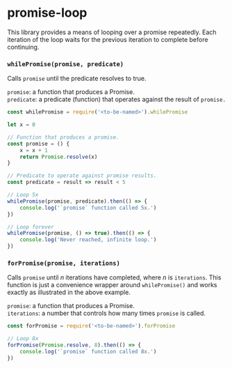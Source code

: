 promise-loop
============

This library provides a means of looping over a promise repeatedly. Each
iteration of the loop waits for the previous iteration to complete before
continuing.

### `whilePromise(promise, predicate)`
Calls `promise` until the predicate resolves to true.

`promise`: a function that produces a Promise.  
`predicate`: a predicate (function) that operates against the result of `promise.`

```js
const whilePromise = require('<to-be-named>').whilePromise

let x = 0

// Function that produces a promise.
const promise = () {
	x = x + 1
	return Promise.resolve(x)
}

// Predicate to operate against promise results.
const predicate = result => result < 5

// Loop 5x
whilePromise(promise, predicate).then(() => {
	console.log('`promise` function called 5x.')
})

// Loop forever
whilePromise(promise, () => true).then(() => {
	console.log('Never reached, infinite loop.')
})
```

### `forPromise(promise, iterations)`
Calls `promise` until *n* iterations have completed, where *n* is `iterations`.
This function is just a convenience wrapper around `whilePromise()` and works
exactly as illustrated in the above example.

`promise`: a function that produces a Promise.  
`iterations`: a number that controls how many times `promise` is called.


```js
const forPromise = require('<to-be-named>').forPromise

// Loop 8x
forPromise(Promise.resolve, 8).then(() => {
	console.log('`promise` function called 8x.')
})
```
